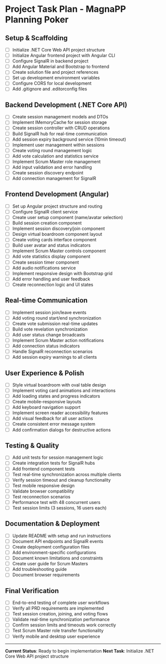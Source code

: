 # Project Task Plan - MagnaPP Planning Poker

## Setup & Scaffolding
- [ ] Initialize .NET Core Web API project structure
- [ ] Initialize Angular frontend project with Angular CLI
- [ ] Configure SignalR in backend project
- [ ] Add Angular Material and Bootstrap to frontend
- [ ] Create solution file and project references
- [ ] Set up development environment variables
- [ ] Configure CORS for local development
- [ ] Add .gitignore and .editorconfig files

## Backend Development (.NET Core API)
- [ ] Create session management models and DTOs
- [ ] Implement IMemoryCache for session storage
- [ ] Create session controller with CRUD operations
- [ ] Build SignalR hub for real-time communication
- [ ] Add session expiry background service (10min timeout)
- [ ] Implement user management within sessions
- [ ] Create voting round management logic
- [ ] Add vote calculation and statistics service
- [ ] Implement Scrum Master role management
- [ ] Add input validation and error handling
- [ ] Create session discovery endpoint
- [ ] Add connection management for SignalR

## Frontend Development (Angular)
- [ ] Set up Angular project structure and routing
- [ ] Configure SignalR client service
- [ ] Create user setup component (name/avatar selection)
- [ ] Build session creation component
- [ ] Implement session discovery/join component
- [ ] Design virtual boardroom component layout
- [ ] Create voting cards interface component
- [ ] Build user avatar and status indicators
- [ ] Implement Scrum Master controls component
- [ ] Add vote statistics display component
- [ ] Create session timer component
- [ ] Add audio notifications service
- [ ] Implement responsive design with Bootstrap grid
- [ ] Add error handling and user feedback
- [ ] Create reconnection logic and UI states

## Real-time Communication
- [ ] Implement session join/leave events
- [ ] Add voting round start/end synchronization
- [ ] Create vote submission real-time updates
- [ ] Build vote revelation synchronization
- [ ] Add user status change broadcasts
- [ ] Implement Scrum Master action notifications
- [ ] Add connection status indicators
- [ ] Handle SignalR reconnection scenarios
- [ ] Add session expiry warnings to all clients

## User Experience & Polish
- [ ] Style virtual boardroom with oval table design
- [ ] Implement voting card animations and interactions
- [ ] Add loading states and progress indicators
- [ ] Create mobile-responsive layouts
- [ ] Add keyboard navigation support
- [ ] Implement screen reader accessibility features
- [ ] Add visual feedback for all user actions
- [ ] Create consistent error message system
- [ ] Add confirmation dialogs for destructive actions

## Testing & Quality
- [ ] Add unit tests for session management logic
- [ ] Create integration tests for SignalR hubs
- [ ] Add frontend component tests
- [ ] Test real-time synchronization across multiple clients
- [ ] Verify session timeout and cleanup functionality
- [ ] Test mobile responsive design
- [ ] Validate browser compatibility
- [ ] Test reconnection scenarios
- [ ] Performance test with 48 concurrent users
- [ ] Test session limits (3 sessions, 16 users each)

## Documentation & Deployment
- [ ] Update README with setup and run instructions
- [ ] Document API endpoints and SignalR events
- [ ] Create deployment configuration files
- [ ] Add environment-specific configurations
- [ ] Document known limitations and constraints
- [ ] Create user guide for Scrum Masters
- [ ] Add troubleshooting guide
- [ ] Document browser requirements

## Final Verification
- [ ] End-to-end testing of complete user workflows
- [ ] Verify all PRD requirements are implemented
- [ ] Test session creation, joining, and voting flows
- [ ] Validate real-time synchronization performance
- [ ] Confirm session limits and timeouts work correctly
- [ ] Test Scrum Master role transfer functionality
- [ ] Verify mobile and desktop user experience

---

**Current Status**: Ready to begin implementation
**Next Task**: Initialize .NET Core Web API project structure